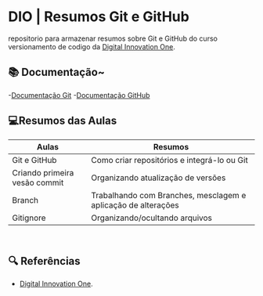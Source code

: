 
# DIO | Resumos Git e GitHub

repositorio para armazenar resumos sobre Git e GitHub do curso versionamento de codigo da [Digital Innovation One](https://www.dio.me/).

## 📚 Documentação~
-[Documentação Git](https://git-scm.com/doc)
-[Documentação GitHub](https://docs.github.com/)

## 💻Resumos das Aulas

| Aulas | Resumos |
|-------|--------|
| Git e GitHub| Como criar repositórios e integrá-lo ou Git
Criando primeira vesão commit| Organizando atualização de versões 
Branch| Trabalhando com Branches, mesclagem e aplicação de alterações
Gitignore| Organizando/ocultando arquivos 

```
 
```

## 🔍 Referências
- [Digital Innovation One]().
